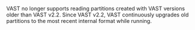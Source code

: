 VAST no longer supports reading partitions created with VAST versions older than
VAST v2.2. Since VAST v2.2, VAST continuously upgrades old partitions to the
most recent internal format while running.

